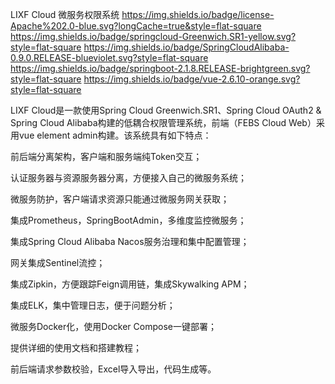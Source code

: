 LIXF Cloud 微服务权限系统
https://img.shields.io/badge/license-Apache%202.0-blue.svg?longCache=true&style=flat-square https://img.shields.io/badge/springcloud-Greenwich.SR1-yellow.svg?style=flat-square https://img.shields.io/badge/SpringCloudAlibaba-0.9.0.RELEASE-blueviolet.svg?style=flat-square https://img.shields.io/badge/springboot-2.1.8.RELEASE-brightgreen.svg?style=flat-square https://img.shields.io/badge/vue-2.6.10-orange.svg?style=flat-square

LIXF Cloud是一款使用Spring Cloud Greenwich.SR1、Spring Cloud OAuth2 & Spring Cloud Alibaba构建的低耦合权限管理系统，前端（FEBS Cloud Web）采用vue element admin构建。该系统具有如下特点：

前后端分离架构，客户端和服务端纯Token交互；

认证服务器与资源服务器分离，方便接入自己的微服务系统；

微服务防护，客户端请求资源只能通过微服务网关获取；

集成Prometheus，SpringBootAdmin，多维度监控微服务；

集成Spring Cloud Alibaba Nacos服务治理和集中配置管理；

网关集成Sentinel流控；

集成Zipkin，方便跟踪Feign调用链，集成Skywalking APM；

集成ELK，集中管理日志，便于问题分析；

微服务Docker化，使用Docker Compose一键部署；

提供详细的使用文档和搭建教程；

前后端请求参数校验，Excel导入导出，代码生成等。
